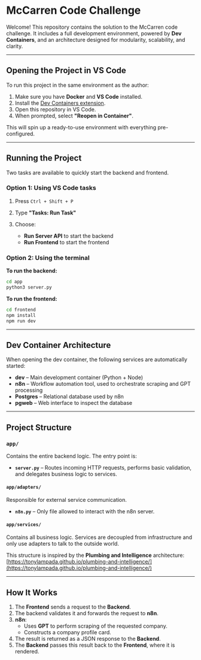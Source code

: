 # McCarren Code Challenge

Welcome! This repository contains the solution to the McCarren code challenge. It includes a full development environment, powered by **Dev Containers**, and an architecture designed for modularity, scalability, and clarity.

---

## Opening the Project in VS Code

To run this project in the same environment as the author:

1. Make sure you have **Docker** and **VS Code** installed.
2. Install the [Dev Containers extension](https://marketplace.visualstudio.com/items?itemName=ms-vscode-remote.remote-containers).
3. Open this repository in VS Code.
4. When prompted, select **"Reopen in Container"**.

This will spin up a ready-to-use environment with everything pre-configured.

---

## Running the Project

Two tasks are available to quickly start the backend and frontend.

### Option 1: Using VS Code tasks

1. Press `Ctrl + Shift + P`
2. Type **"Tasks: Run Task"**
3. Choose:

   * **Run Server API** to start the backend
   * **Run Frontend** to start the frontend

### Option 2: Using the terminal

**To run the backend:**

```bash
cd app
python3 server.py
```

**To run the frontend:**

```bash
cd frontend
npm install
npm run dev
```

---

## Dev Container Architecture

When opening the dev container, the following services are automatically started:

* **dev** – Main development container (Python + Node)
* **n8n** – Workflow automation tool, used to orchestrate scraping and GPT processing
* **Postgres** – Relational database used by n8n
* **pgweb** – Web interface to inspect the database

---

## Project Structure

### `app/`

Contains the entire backend logic.
The entry point is:

* **`server.py`** – Routes incoming HTTP requests, performs basic validation, and delegates business logic to services.

#### `app/adapters/`

Responsible for external service communication.

* **`n8n.py`** – Only file allowed to interact with the n8n server.

#### `app/services/`

Contains all business logic. Services are decoupled from infrastructure and only use adapters to talk to the outside world.

This structure is inspired by the **Plumbing and Intelligence** architecture:
[https://tonylampada.github.io/plumbing-and-intelligence/](https://tonylampada.github.io/plumbing-and-intelligence/)

---

## How It Works

1. The **Frontend** sends a request to the **Backend**.
2. The backend validates it and forwards the request to **n8n**.
3. **n8n**:
   * Uses **GPT** to perform scraping of the requested company.
   * Constructs a company profile card.
4. The result is returned as a JSON response to the **Backend**.
5. The **Backend** passes this result back to the **Frontend**, where it is rendered.